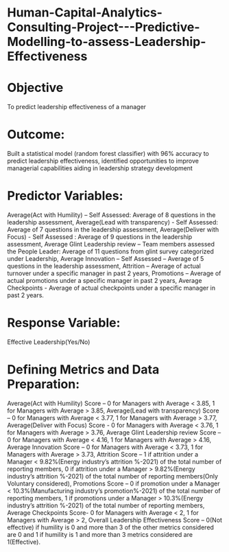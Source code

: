 # Human-Capital-Analytics-Consulting-Project---Predictive-Modelling-to-assess-Leadership-Effectiveness
# Objective
To predict leadership effectiveness of a manager

# Outcome:
Built a statistical model (random forest classifier) with 96% accuracy to predict leadership effectiveness, identified opportunities to improve managerial capabilities aiding in leadership strategy development

# Predictor Variables:
Average(Act with Humility) – Self Assessed: Average of 8 questions in the leadership assessment,
Average(Lead with transparency) - Self Assessed: Average of 7 questions in the leadership assessment,
Average(Deliver with Focus) - Self Assessed : Average of 9 questions in the leadership assessment,
Average Glint Leadership review – Team members assessed the People Leader: Average of  11 questions from glint survey categorized under Leadership,
Average Innovation – Self Assessed – Average of 5 questions in the leadership assessment, 
Attrition – Average of actual turnover under a specific manager in past 2 years,
Promotions – Average of actual promotions under a specific manager in past 2 years,
Average Checkpoints - Average of actual checkpoints under a specific manager in past 2 years.

# Response Variable:
Effective Leadership(Yes/No)

# Defining Metrics and Data Preparation:
Average(Act with Humility) Score – 0 for Managers with Average < 3.85, 1 for Managers with Average > 3.85,
Average(Lead with transparency) Score – 0 for Managers with Average < 3.77, 1 for Managers with Average > 3.77,
Average(Deliver with Focus) Score - 0 for Managers with Average < 3.76, 1 for Managers with Average > 3.76,
Average Glint Leadership review Score – 0 for Managers with Average < 4.16, 1 for Managers with Average > 4.16,
Average Innovation Score – 0 for Managers with Average < 3.73, 1 for Managers with Average > 3.73,
Attrition Score – 1 if attrition under a Manager < 9.82%(Energy industry’s attrition %-2021) of the total number of reporting members, 0 if attrition under a Manager > 9.82%(Energy industry’s attrition %-2021) of the total number of reporting members(Only Voluntary considered),
Promotions Score – 0 if promotion under a Manager < 10.3%(Manufacturing industry’s promotion%-2021) of the total number of reporting members, 1 if promotions under a Manager > 10.3%(Energy industry’s attrition %-2021) of the total number of reporting members,
Average Checkpoints Score- 0 for Managers with Average < 2, 1 for Managers with Average > 2,
Overall Leadership Effectiveness Score  – 0(Not effective) if humility is 0 and more than 3 of the other metrics considered are 0 and 1 if humility is 1 and more than 3 metrics considered are 1(Effective). 



